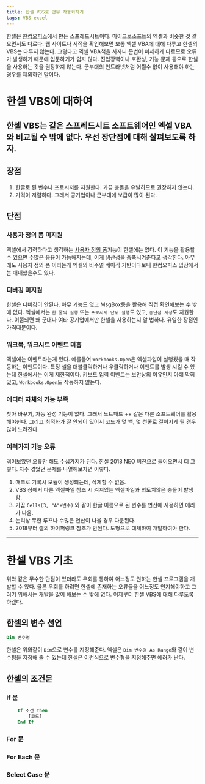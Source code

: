 ```yaml
---
title: 한셀 VBS로 업무 자동화하기
tags: VBS excel
---
```

한셀은 [한컴오피스](https://www.hancom.com/cs_center/csDownload.do)에서 만든 스프레드시트이다. 마이크로소프트의 엑셀과 비슷한 것 같으면서도 다르다. 웹 사이트나 서적을 확인해보면 보통 엑셀 VBA에 대해 다루고 한셀의 VBS는 다루지 않는다. 그렇다고 엑셀 VBA책을 사자니 문법이 미세하게 다르므로 오류가 발생하기 때문에 입문하기가 쉽지 않다. 진입장벽이나 호환성, 기능 문제 등으로 한셀을 사용하는 것을 권장하지 않는다. 군부대의 인트라넷처럼 어쩔수 없이 사용해야 하는 경우를 제외하면 말이다.
<!--more-->
# 한셀 VBS에 대하여
한셀 VBS는 같은 스프레드시트 소프트웨어인 엑셀 VBA와 비교될 수 밖에 없다. 우선 장단점에 대해 살펴보도록 하자.
---

## 장점
1. 한글로 된 변수나 프로시저를 지원한다. 가끔 충돌을 유발하므로 권장하지 않는다. 
2. 가격이 저렴하다. 그래서 공기업이나 군부대에 보급이 많이 된다.

## 단점
### 사용자 정의 폼 미지원
엑셀에서 강력하다고 생각하는 [사용자 정의 폼](https://www.excel-easy.com/vba/userform.html)기능이 한셀에는 없다. 이 기능을 활용할 수 있으면 수많은 응용이 가능해지는데, 이게 생산성을 증폭시켜준다고 생각한다. 아무래도 사용자 정의 폼 이라는게 엑셀의 비주얼 베이직 기반이다보니 한컴오피스 입장에서는 애매했을수도 있다.
### 디버깅 미지원
한셀은 디버깅이 안된다. 아무 기능도 없고 MsgBox등을 활용해 직접 확인해보는 수 밖에 없다. 엑셀에서는 `한 줄씩 실행` 또는 `프로시저 단위 실행`도 있고, `중단점 지정`도 지원한다. 이쯤되면 왜 군대나 여타 공기업에서만 한셀을 사용하는지 알 법하다. 유일한 장점인 가격때문이다.
### 워크북, 워크시트 이벤트 미흡
엑셀에는 이벤트라는게 있다. 예를들어 `Workbooks.Open`은 엑셀파일이 실행됬을 때 작동하는 이벤트이다. 특정 셀을 더블클릭하거나 우클릭하거나 이벤트를 발생 시킬 수 있는데 한셀에서는 이게 제한적이다. 키보드 입력 이벤트는 보안상의 이유인지 아얘 막혀있고, `Workbooks.Open`도 작동하지 않는다.
### 에디터 자체의 기능 부족
찾아 바꾸기, 자동 완성 기능이 없다. 그래서 노트패드 ++ 같은 다른 소프트웨어를 활용해야한다. 그리고 최적화가 잘 안되어 있어서 코드가 몇 백, 몇 천줄로 길어지게 될 경우 많이 느려진다. 
### 여러가지 기능 오류
겪어보았던 오류만 해도 수십가지가 된다. 한셀 2018 NEO 버전으로 들어오면서 더 그렇다. 자주 겪었던 문제를 나열해보자면 이렇다.

1. 매크로 기록시 모듈이 생성되는데, 삭제할 수 없음.
2. VBS 상에서 다른 엑셀파일 참조 시 켜져있는 엑셀파일과 의도치않은 충돌이 발생함.
3. 가끔 `Cells(3, "A"+변수)` 와 같이 한글 이름으로 된 변수를 연산에 사용하면 에러가 나옴.
4. 논리상 무한 루프나 수많은 연산이 나올 경우 다운된다.
5. 2018부터 셀의 하이퍼링크 참조가 안된다. 도형으로 대체하여 개발하여야 한다.

---
# 한셀 VBS 기초
위와 같은 무수한 단점이 있더라도 우회를 통하여 어느정도 원하는 한셀 프로그램을 개발할 수 있다. 물론 우회를 하려면 한셀에 존재하는 오류들을 어느정도 인지해야하고 그러기 위해서는 개발을 많이 해보는 수 밖에 없다. 이제부터 한셀 VBS에 대해 다루도록 하겠다.

## 한셀의 변수 선언
``` vb
Dim 변수명
```
한셀은 위와같이 `Dim`으로 변수를 지정해준다. 엑셀은 `Dim 변수명 As Range`와 같이 변수형을 지정해 줄 수 있는데 한셀은 이런식으로 변수형을 지정해주면 에러가 난다.

## 한셀의 조건문
### If 문
``` vb
	If 조건 Then
		[코드]
	End If
```

### For 문

### For Each 문

### Select Case 문
